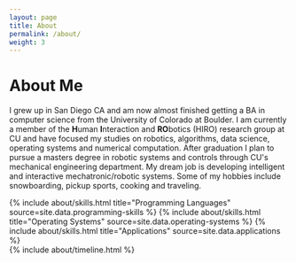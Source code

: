 ```yaml
---
layout: page
title: About
permalink: /about/
weight: 3
---
```


# **About Me**

I grew up in San Diego CA and am now almost finished getting a BA in computer science from the University of Colorado at Boulder. I am currently a member of the **H**uman **I**nteraction and **RO**botics (HIRO) research group at CU and have focused my studies on robotics, algorithms, data science, operating systems and numerical computation. After graduation I plan to pursue a masters degree in robotic systems and controls through CU's mechanical engineering department. My dream job is developing intelligent and interactive mechatronic/robotic systems. Some of my hobbies include snowboarding, pickup sports, cooking and traveling.

<div class="row">
{% include about/skills.html title="Programming Languages" source=site.data.programming-skills %}
{% include about/skills.html title="Operating Systems" source=site.data.operating-systems %}
{% include about/skills.html title="Applications" source=site.data.applications %}
</div>

<div class="row">
{% include about/timeline.html %}
</div>